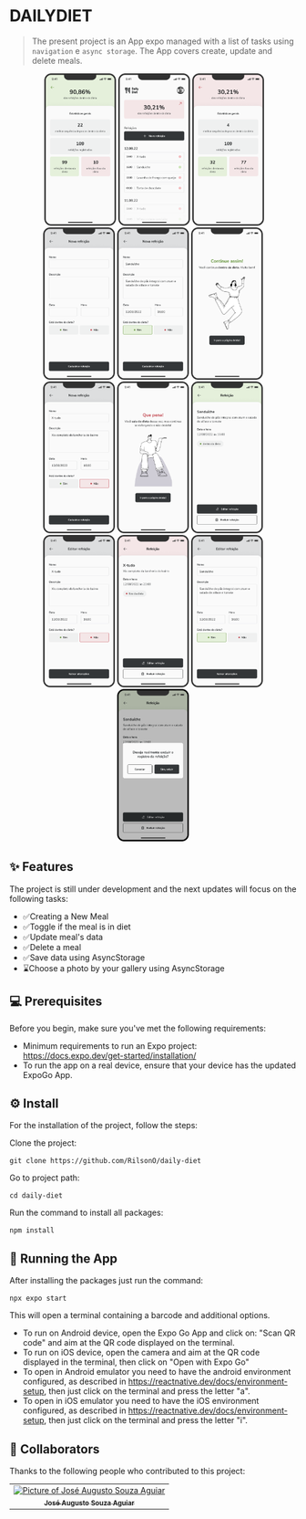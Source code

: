 # DAILYDIET



> The present project is an App expo managed with a list of tasks using `navigation` e `async storage`. The App covers create, update and delete meals.

<p  align="center">
  <img src="" width=25%>
  <img src="./assets/readme/image-2.png" width=25%>
  <img src="./assets/readme/image-3.png" width=25%>
  <img src="./assets/readme/image-4.png" width=25%>
  <img src="./assets/readme/image-5.png" width=25%>
  <img src="./assets/readme/image-6.png" width=25%>
  <img src="./assets/readme/image-7.png" width=25%>
  <img src="./assets/readme/image-8.png" width=25%>
  <img src="./assets/readme/image-9.png" width=25%>
  <img src="./assets/readme/image-10.png" width=25%>
  <img src="./assets/readme/image-11.png" width=25%>
  <img src="./assets/readme/image-12.png" width=25%>
  <img src="./assets/readme/image-13.png" width=25%>
  <img src="./assets/readme/image-14.png" width=25%>
</p>

## ✨ Features

The project is still under development and the next updates will focus on the following tasks:

- ✅Creating a New Meal
- ✅Toggle if the meal is in diet
- ✅Update meal's data
- ✅Delete a meal
- ✅Save data using AsyncStorage
- ⌛Choose a photo by your gallery using AsyncStorage

## 💻 Prerequisites

Before you begin, make sure you've met the following requirements:

- Minimum requirements to run an Expo project: https://docs.expo.dev/get-started/installation/
- To run the app on a real device, ensure that your device has the updated ExpoGo App.

## ⚙️ Install

For the installation of the project, follow the steps:

Clone the project:

```
git clone https://github.com/RilsonO/daily-diet
```

Go to project path:

```
cd daily-diet
```

Run the command to install all packages:

```
npm install
```

## 🚀 Running the App

After installing the packages just run the command:

```
npx expo start
```

This will open a terminal containing a barcode and additional options.

- To run on Android device, open the Expo Go App and click on: "Scan QR code" and aim at the QR code displayed on the terminal.
- To run on iOS device, open the camera and aim at the QR code displayed in the terminal, then click on "Open with Expo Go"
- To open in Android emulator you need to have the android environment configured, as described in https://reactnative.dev/docs/environment-setup, then just click on the terminal and press the letter "a".
- To open in iOS emulator you need to have the iOS environment configured, as described in https://reactnative.dev/docs/environment-setup, then just click on the terminal and press the letter "i".

## 🤝 Collaborators

Thanks to the following people who contributed to this project:

<table>
  <tr>
    <td align="center">
      <a href="https://github.com/RilsonO">
        <img src="https://github.com/Souza-Augusto.png" width="100px;" alt="Picture of José Augusto Souza Aguiar"/><br>
        <sub>
          <b>José Augusto Souza Aguiar</b>
        </sub>
      </a>
    </td>
  </tr>
</table>

